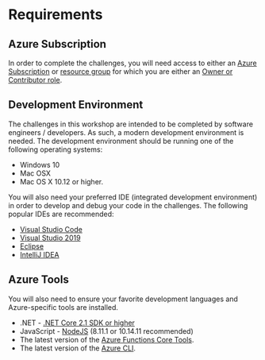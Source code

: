 # Requirements

## Azure Subscription

In order to complete the challenges, you will need access to either an [Azure Subscription](https://azure.microsoft.com/en-us/free/) or [resource group](https://docs.microsoft.com/en-us/azure/azure-resource-manager/resource-group-overview#resource-groups) for which you are either an [Owner or Contributor role](https://docs.microsoft.com/en-us/azure/role-based-access-control/built-in-roles#built-in-role-descriptions).

## Development Environment

The challenges in this workshop are intended to be completed by software engineers / developers.  As such, a modern development environment is needed.  The development environment should be running one of the following operating systems:

* Windows 10
* Mac OSX
* Mac OS X 10.12 or higher.

You will also need your preferred IDE (integrated development environment) in order to develop and debug your code in the challenges.  The following popular IDEs are recommended:

* [Visual Studio Code](https://code.visualstudio.com/)
* [Visual Studio 2019](https://visualstudio.microsoft.com/)
* [Eclipse](https://www.eclipse.org/downloads/packages/)
* [IntelliJ IDEA](https://www.jetbrains.com/idea/download)

## Azure Tools

You will also need to ensure your favorite development languages and Azure-specific tools are installed.

* .NET - [.NET Core 2.1 SDK or higher](https://dotnet.microsoft.com/download)
* JavaScript - [NodeJS](https://nodejs.org/en/) (8.11.1 or 10.14.11 recommended)
* The latest version of the [Azure Functions Core Tools](https://docs.microsoft.com/en-us/azure/azure-functions/functions-run-local).
* The latest version of the [Azure CLI](https://docs.microsoft.com/en-us/cli/azure/install-azure-cli?view=azure-cli-latest).
